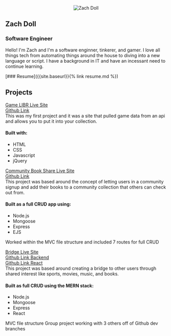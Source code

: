 <p align="center">
<img src="https://i.imgur.com/735DznM.png" alt="Zach Doll" title="My Picture" />
</p>  

## Zach Doll
### Software Engineer

Hello! I'm Zach and I'm a software enginner, tinkerer, and gamer. I love all things tech from automating things around the house to diving into a new language or script. I have a background in IT and have an incessant need to continue learning.  

[### Resume]({{site.baseurl}}{% link resume.md %})

## Projects
[Game LIBR Live Site](https://game-libr.herokuapp.com/)  
[Github Link](https://github.com/elanmoridin/game-libr)  
This was my first project and it was a site that pulled game data from an api and allows you to put it into your collection.  

#### Built with:
- HTML  
- CSS  
- Javascript  
- jQuery  

[Community Book Share Live Site](https://community-book-share.herokuapp.com/)  
[Github Link](https://github.com/elanmoridin/book-share)  
This project was based around the concept of letting users in a community signup and add their books to a community collection that others can check out from.  

#### Built as a full CRUD app using:
- Node.js  
- Mongoose  
- Express  
- EJS  

Worked within the MVC file structure and included 7 routes for full CRUD

[Bridge Live Site](https://bridge-app-react.herokuapp.com/)  
[Github Link Backend](https://github.com/elanmoridin/bridge-api)  
[Github Link React](https://github.com/elanmoridin/bridge-api)  
This project was based around creating a bridge to other users through shared interest like sports, movies, music, and books.  

#### Built as full CRUD using the MERN stack:
- Node.js  
- Mongoose  
- Express  
- React  

MVC file structure Group project working with 3 others off of Github dev branches
